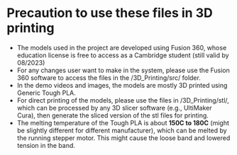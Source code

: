 # Precaution to use these files in 3D printing
- The models used in the project are developed using Fusion 360, whose education license is free to access as a Cambridge student (still valid by 08/2023)
- For any changes user want to make in the system, please use the Fusion 360 software to access the files in the /3D_Printing/src/ folder.
- In the demo videos and images, the models are mostly 3D printed using Generic Tough PLA.
- For direct printing of the models, please use the files in /3D_Printing/stl/, which can be processed by any 3D slicer software (e.g., UltiMaker Cura), then generate the sliced version of the stl files for printing.
- The melting temperature of the Tough PLA is about **150C to 180C** (might be slightly different for different manufacturer), which can be melted by the running stepper motor. This might cause the loose band and lowered tension in the band.
